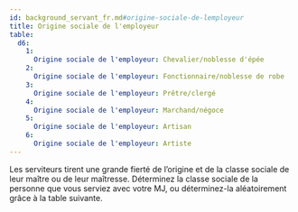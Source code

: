 ```yaml
---
id: background_servant_fr.md#origine-sociale-de-lemployeur
title: Origine sociale de l'employeur
table:
  d6:
    1:
      Origine sociale de l'employeur: Chevalier/noblesse d'épée
    2:
      Origine sociale de l'employeur: Fonctionnaire/noblesse de robe
    3:
      Origine sociale de l'employeur: Prêtre/clergé
    4:
      Origine sociale de l'employeur: Marchand/négoce
    5:
      Origine sociale de l'employeur: Artisan
    6:
      Origine sociale de l'employeur: Artiste
---
```


Les serviteurs tirent une grande fierté de l’origine et de la classe sociale de leur maître ou de leur maîtresse. Déterminez la classe sociale de la personne que vous serviez avec votre MJ, ou déterminez-la aléatoirement grâce à la table suivante.

